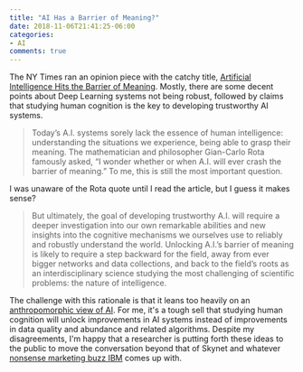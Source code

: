 ```yaml
---
title: "AI Has a Barrier of Meaning?"
date: 2018-11-06T21:41:25-06:00
categories:
- AI
comments: true
---
```


The NY Times ran an opinion piece with the catchy title, [Artificial Intelligence Hits the Barrier of Meaning](https://www.nytimes.com/2018/11/05/opinion/artificial-intelligence-machine-learning.html). Mostly, there are some decent points about Deep Learning systems not being robust, followed by claims that studying human cognition is the key to developing trustworthy AI systems.

> Today’s A.I. systems sorely lack the essence of human intelligence: understanding the situations we experience, being able to grasp their meaning. The mathematician and philosopher Gian-Carlo Rota famously asked, “I wonder whether or when A.I. will ever crash the barrier of meaning.” To me, this is still the most important question.

I was unaware of the Rota quote until I read the article, but I guess it makes sense?

> But ultimately, the goal of developing trustworthy A.I. will require a deeper investigation into our own remarkable abilities and new insights into the cognitive mechanisms we ourselves use to reliably and robustly understand the world. Unlocking A.I.’s barrier of meaning is likely to require a step backward for the field, away from ever bigger networks and data collections, and back to the field’s roots as an interdisciplinary science studying the most challenging of scientific problems: the nature of intelligence.

The challenge with this rationale is that it leans too heavily on an [anthropomorphic view of AI](https://www.sciencedirect.com/science/article/pii/S000437021100018X). For me, it's a tough sell that studying human cognition will unlock improvements in AI systems instead of improvements in data quality and abundance and related algorithms. Despite my disagreements, I'm happy that a researcher is putting forth these ideas to the public to move the conversation beyond that of Skynet and whatever [nonsense marketing buzz IBM](https://www-03.ibm.com/press/us/en/pressrelease/42214.wss) comes up with.